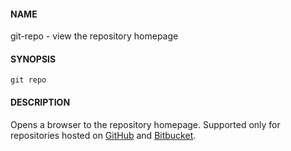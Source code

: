 #### NAME

git-repo - view the repository homepage


#### SYNOPSIS

```
git repo
```


#### DESCRIPTION

Opens a browser to the repository homepage.
Supported only for repositories hosted on [GitHub](http://github.com/) and [Bitbucket](https://bitbucket.org/).
